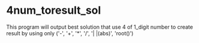 # 4num_toresult_sol
This program will output best solution that use 4 of 1_digit number to create result by using only ('-', '+', '*', '/', '| |(abs)', 'root()')
